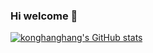 ### Hi welcome 👋
[![konghanghang's GitHub stats](https://github-readme-stats.vercel.app/api?username=konghanghang&show_icons=true&&theme=tokyonight)](https://github.com/anuraghazra/github-readme-stats)

<!--
**konghanghang/konghanghang** is a ✨ _special_ ✨ repository because its `README.md` (this file) appears on your GitHub profile.

Here are some ideas to get you started:

- 🔭 I’m currently working on ...
- 🌱 I’m currently learning ...
- 👯 I’m looking to collaborate on ...
- 🤔 I’m looking for help with ...
- 💬 Ask me about ...
- 📫 How to reach me: ...
- 😄 Pronouns: ...
- ⚡ Fun fact: ...
-->
